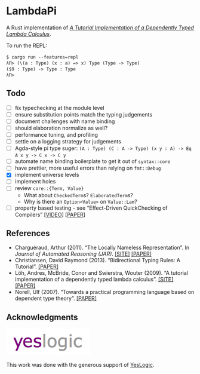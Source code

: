 # LambdaPi

A Rust implementation of [_A Tutorial Implementation of a Dependently Typed
Lambda Calculus_](lambdapi).

[lambdapi]: https://www.andres-loeh.de/LambdaPi/

To run the REPL:

```
$ cargo run --features=repl
λΠ> (\(a : Type) (x : a) => x) Type (Type -> Type)
($9 : Type) -> Type : Type
λΠ>
```

## Todo

- [ ] fix typechecking at the module level
- [ ] ensure substitution points match the typing judgements
- [ ] document challenges with name binding
- [ ] should elaboration normalize as well?
- [ ] performance tuning, and profiling
- [ ] settle on a logging strategy for judgements
- [ ] Agda-style pi type suger: `(A : Type) (C : A -> Type) (x y : A) -> Eq A x y -> C x -> C y`
- [ ] automate name binding boilerplate to get it out of `syntax::core`
- [ ] have prettier, more useful errors than relying on `fmt::Debug`
- [x] implement universe levels
- [ ] implement holes
- [ ] review `core::{Term, Value}`
  - What about `CheckedTerm`s? `ElaboratedTerm`s?
  - Why is there an `Option<Value>` on `Value::Lam`?
- [ ] property based testing - see “Effect-Driven QuickChecking of Compilers”
      [[VIDEO](https://www.youtube.com/watch?v=_KrZzaShDew)]
      [[PAPER](http://janmidtgaard.dk/papers/Midtgaard-al%3AICFP17-full.pdf)]

## References

- Charguéraud, Arthur (2011). “The Locally Nameless Representation”.
  In _Journal of Automated Reasoning (JAR)_.
  [[SITE]](http://www.chargueraud.org/softs/ln/)
  [[PAPER]](http://www.chargueraud.org/research/2009/ln/main.pdf)
- Christiansen, David Raymond (2013). “Bidirectional Typing Rules: A Tutorial”.
  [[PAPER]](http://www.davidchristiansen.dk/tutorials/bidirectional.pdf)
- Löh, Andres, McBride, Conor and Swierstra, Wouter (2009). “A tutorial
  implementation of a dependently typed lambda calculus”.
  [[SITE]](https://www.andres-loeh.de/LambdaPi/)
  [[PAPER]](https://www.andres-loeh.de/LambdaPi/LambdaPi.pdf)
- Norell, Ulf (2007). “Towards a practical programming language based on
  dependent type theory”.
  [[PAPER]](http://www.cse.chalmers.se/~ulfn/papers/thesis.pdf)

## Acknowledgments

[![YesLogic Logo][yeslogic-logo]][yeslogic]

This work was done with the generous support of [YesLogic][yeslogic].

[yeslogic]: http://yeslogic.com/
[yeslogic-logo]: assets/yeslogic-logo.png

